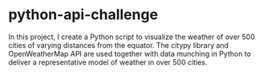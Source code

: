 # python-api-challenge
In this project, I create a Python script to visualize the weather of over 500 cities of varying distances from the equator. The citypy library and OpenWeatherMap API are used together with data munching in Python to deliver a representative model of weather in over 500 cities.
